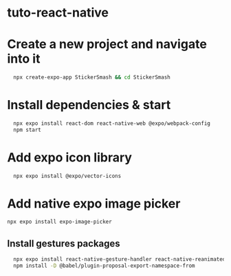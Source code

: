 # tuto-react-native

# Create a new project and navigate into it

```sh
  npx create-expo-app StickerSmash && cd StickerSmash
```

# Install dependencies & start

```sh
  npx expo install react-dom react-native-web @expo/webpack-config
  npm start
```

# Add expo icon library

```sh
  npx expo install @expo/vector-icons
```

# Add native expo image picker

```sh
npx expo install expo-image-picker
```

## Install gestures packages

```sh
  npx expo install react-native-gesture-handler react-native-reanimated
  npm install -D @babel/plugin-proposal-export-namespace-from
```
